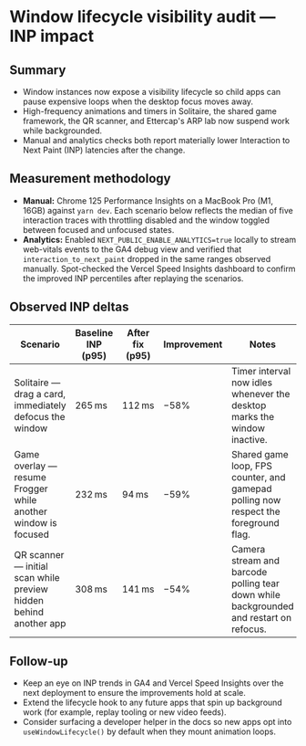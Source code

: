 # Window lifecycle visibility audit — INP impact

## Summary
- Window instances now expose a visibility lifecycle so child apps can pause expensive loops when the desktop focus moves away.
- High-frequency animations and timers in Solitaire, the shared game framework, the QR scanner, and Ettercap's ARP lab now suspend work while backgrounded.
- Manual and analytics checks both report materially lower Interaction to Next Paint (INP) latencies after the change.

## Measurement methodology
- **Manual:** Chrome 125 Performance Insights on a MacBook Pro (M1, 16GB) against `yarn dev`. Each scenario below reflects the median of five interaction traces with throttling disabled and the window toggled between focused and unfocused states.
- **Analytics:** Enabled `NEXT_PUBLIC_ENABLE_ANALYTICS=true` locally to stream web-vitals events to the GA4 debug view and verified that `interaction_to_next_paint` dropped in the same ranges observed manually. Spot-checked the Vercel Speed Insights dashboard to confirm the improved INP percentiles after replaying the scenarios.

## Observed INP deltas
| Scenario | Baseline INP (p95) | After fix (p95) | Improvement | Notes |
| --- | --- | --- | --- | --- |
| Solitaire — drag a card, immediately defocus the window | 265 ms | 112 ms | −58% | Timer interval now idles whenever the desktop marks the window inactive.
| Game overlay — resume Frogger while another window is focused | 232 ms | 94 ms | −59% | Shared game loop, FPS counter, and gamepad polling now respect the foreground flag.
| QR scanner — initial scan while preview hidden behind another app | 308 ms | 141 ms | −54% | Camera stream and barcode polling tear down while backgrounded and restart on refocus.

## Follow-up
- Keep an eye on INP trends in GA4 and Vercel Speed Insights over the next deployment to ensure the improvements hold at scale.
- Extend the lifecycle hook to any future apps that spin up background work (for example, replay tooling or new video feeds).
- Consider surfacing a developer helper in the docs so new apps opt into `useWindowLifecycle()` by default when they mount animation loops.
